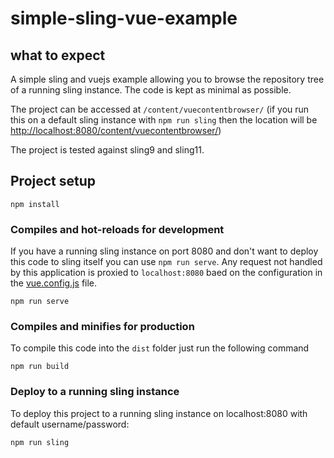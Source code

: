 # simple-sling-vue-example

## what to expect

A simple sling and vuejs example allowing you to browse the repository tree of a running sling instance. 
The code is kept as minimal as possible.

The project can be accessed at `/content/vuecontentbrowser/` (if you run this on a default sling instance with `npm run sling`
then the location will be [http://localhost:8080/content/vuecontentbrowser/](http://localhost:8080/content/vuecontentbrowser/))

The project is tested against sling9 and sling11.

## Project setup
```
npm install
```

### Compiles and hot-reloads for development

If you have a running sling instance on port 8080 and don't want to deploy this code to sling itself you can
use `npm run serve`. Any request not handled by this application is proxied to `localhost:8080` baed on the
configuration in the [vue.config.js](vue.config.js) file. 

```
npm run serve
```

### Compiles and minifies for production

To compile this code into the `dist` folder just run the following command

```
npm run build
```

### Deploy to a running sling instance

To deploy this project to a running sling instance on localhost:8080 with default username/password:

```
npm run sling
```

